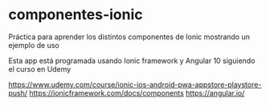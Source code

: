 # componentes-ionic

Práctica para aprender los distintos componentes de Ionic mostrando un ejemplo de uso 

Esta app está programada usando Ionic framework y Angular 10 siguiendo el curso en Udemy


https://www.udemy.com/course/ionic-ios-android-pwa-appstore-playstore-push/
https://ionicframework.com/docs/components
https://angular.io/
